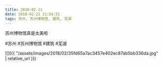 ```yaml
---
title: 2018-02-21
date: 2018-02-21 21:54:51
tags: 苏州, 苏州博物馆, 建筑, 芜湖
---
```


<p>苏州博物馆真是太美啦</p>

#苏州 #苏州博物馆 #建筑 #芜湖

![]({{ "/assets/images/2018/02/35fd65a7ac3457e402ec87ab5bb336da.jpg" | relative_url }})
